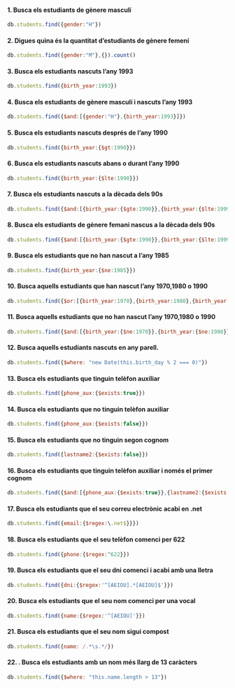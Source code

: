 #### 1. Busca els estudiants de gènere masculí
```js
db.students.find({gender:"H"})
```

#### 2. Digues quina és la quantitat d’estudiants de gènere femení
```js
db.students.find({gender:"M"},{}).count()
```

#### 3. Busca els estudiants nascuts l’any 1993
```js
db.students.find({birth_year:1993})
```

#### 4. Busca els estudiants de gènere masculí i nascuts l’any 1993
```js
db.students.find({$and:[{gender:"H"},{birth_year:1993}]})
```

#### 5. Busca els estudiants nascuts després de l’any 1990
```js
db.students.find({birth_year:{$gt:1990}})
```

#### 6. Busca els estudiants nascuts abans o durant l’any 1990
```js
db.students.find({birth_year:{$lte:1990}})
```

#### 7. Busca els estudiants nascuts a la dècada dels 90s
```js
db.students.find({$and:[{birth_year:{$gte:1990}},{birth_year:{$lte:1999}}]})
```

#### 8. Busca els estudiants de gènere femani nascus a la dècada dels 90s
```js
db.students.find({$and:[{birth_year:{$gte:1990}},{birth_year:{$lte:1999}},{gender:"M"}]})
```

#### 9. Busca els estudiants que no han nascut a l’any 1985
```js
db.students.find({birth_year:{$ne:1985}})
```

#### 10. Busca aquells estudiants que han nascut l’any 1970,1980 o 1990
```js
db.students.find({$or:[{birth_year:1970},{birth_year:1980},{birth_year:1990}]})
```

#### 11. Busca aquells estudiants que no han nascut l’any 1970,1980 o 1990
```js
db.students.find({$and:[{birth_year:{$ne:1970}},{birth_year:{$ne:1980}},{birth_year:{$ne:1990}}]})
```

#### 12. Busca aquells estudiants nascuts en any parell.
```js
db.students.find({$where: "new Date(this.birth_day % 2 === 0)"})
```

#### 13. Busca els estudiants que tinguin telèfon auxiliar
```js
db.students.find({phone_aux:{$exists:true}})
```

#### 14. Busca els estudiants que no tinguin telèfon auxiliar
```js
db.students.find({phone_aux:{$exists:false}})
```

#### 15. Busca els estudiants que no tinguin segon cognom
```js
db.students.find({lastname2:{$exists:false}})
```

#### 16. Busca els estudiants que tinguin telèfon auxiliar i només el primer cognom
```js
db.students.find({$and:[{phone_aux:{$exists:true}},{lastname2:{$exists:false}}]})
```

#### 17. Busca els estudiants que el seu correu electrònic acabi en .net
```js
db.students.find({email:{$regex:\.net$}}})
```

#### 18. Busca els estudiants que el seu telèfon comenci per 622
```js
db.students.find({phone:{$regex:^622}})
```

#### 19. Busca els estudiants que el seu dni comenci i acabi amb una lletra
```js
db.students.find({dni:{$regex:'^[AEIOU].*[AEIOU]$'}})
```

#### 20. Busca els estudiants que el seu nom comenci per una vocal
```js
db.students.find({name:{$regex:'^[AEIOU]'}})
```

#### 21. Busca els estudiants que el seu nom sigui compost
```js
db.students.find({name: /.*\s.*/})
```

#### 22. . Busca els estudiants amb un nom més llarg de 13 caràcters
```js
db.students.find({$where: "this.name.length > 13"})
```
